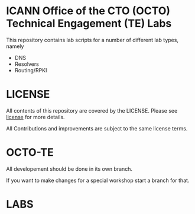 # ICANN Office of the CTO (OCTO) Technical Engagement (TE) Labs

This repository contains lab scripts for a number of different lab types, namely

- DNS
- Resolvers
- Routing/RPKI

# LICENSE

All contents of this repository are covered by the LICENSE. Please see [license](LICENSE.md) for more details.

All Contributions and improvements are subject to the same license terms.

# OCTO-TE

All developement should be done in its own branch.

If you want to make changes for a special workshop start a branch for that.

# LABS


